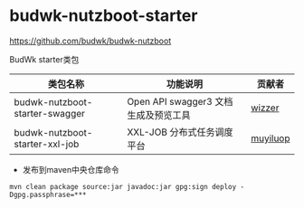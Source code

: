 # budwk-nutzboot-starter

https://github.com/budwk/budwk-nutzboot


BudWk starter类包

| 类包名称 | 功能说明 | 贡献者 | 
| ---------|---------| ----------|
| budwk-nutzboot-starter-swagger | Open API swagger3 文档生成及预览工具 |[wizzer](https://github.com/wizzercn) |
| budwk-nutzboot-starter-xxl-job | XXL-JOB 分布式任务调度平台 |[muyiluop](https://github.com/muyiluop) |


* 发布到maven中央仓库命令 

```mvn clean package source:jar javadoc:jar gpg:sign deploy -Dgpg.passphrase=***```